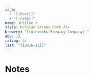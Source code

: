 ```yaml
---
is_a:
  - "[[beer]]"
  - "[[note]]"
name: Jubilee X
style: Belgian Strong Dark Ale
brewery: "[[Alewerks Brewing Company]]"
abv: 12
rating: 👍
last: "[[2016-11]]"
---
```

# Notes

